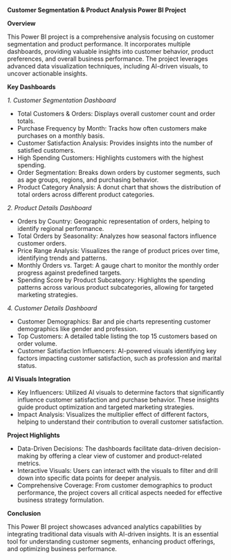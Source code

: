 **Customer Segmentation & Product Analysis Power BI Project**

**Overview**

This Power BI project is a comprehensive analysis focusing on customer segmentation and product performance. It incorporates multiple dashboards, providing valuable insights into customer behavior, product preferences, and overall business performance. The project leverages advanced data visualization techniques, including AI-driven visuals, to uncover actionable insights.

**Key Dashboards**

_1. Customer Segmentation Dashboard_

- Total Customers & Orders:
Displays overall customer count and order totals.
- Purchase Frequency by Month:
Tracks how often customers make purchases on a monthly basis.
- Customer Satisfaction Analysis:
Provides insights into the number of satisfied customers.
- High Spending Customers:
Highlights customers with the highest spending.
- Order Segmentation:
Breaks down orders by customer segments, such as age groups, regions, and purchasing behavior.
- Product Category Analysis:
A donut chart that shows the distribution of total orders across different product categories.

_2. Product Details Dashboard_

- Orders by Country:
Geographic representation of orders, helping to identify regional performance.
- Total Orders by Seasonality:
Analyzes how seasonal factors influence customer orders.
- Price Range Analysis:
Visualizes the range of product prices over time, identifying trends and patterns.
- Monthly Orders vs. Target:
A gauge chart to monitor the monthly order progress against predefined targets.
- Spending Score by Product Subcategory:
Highlights the spending patterns across various product subcategories, allowing for targeted marketing strategies.

_4. Customer Details Dashboard_

- Customer Demographics:
Bar and pie charts representing customer demographics like gender and profession.
- Top Customers:
A detailed table listing the top 15 customers based on order volume.
- Customer Satisfaction Influencers:
AI-powered visuals identifying key factors impacting customer satisfaction, such as profession and marital status.

**AI Visuals Integration**

- Key Influencers:
Utilized AI visuals to determine factors that significantly influence customer satisfaction and purchase behavior. These insights guide product optimization and targeted marketing strategies.
- Impact Analysis:
Visualizes the multiplier effect of different factors, helping to understand their contribution to overall customer satisfaction.

**Project Highlights**

- Data-Driven Decisions:
The dashboards facilitate data-driven decision-making by offering a clear view of customer and product-related metrics.
- Interactive Visuals:
Users can interact with the visuals to filter and drill down into specific data points for deeper analysis.
- Comprehensive Coverage:
From customer demographics to product performance, the project covers all critical aspects needed for effective business strategy formulation.

**Conclusion**

This Power BI project showcases advanced analytics capabilities by integrating traditional data visuals with AI-driven insights. It is an essential tool for understanding customer segments, enhancing product offerings, and optimizing business performance.
